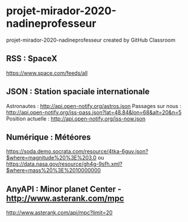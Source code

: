 # projet-mirador-2020-nadineprofesseur
projet-mirador-2020-nadineprofesseur created by GitHub Classroom


## RSS : SpaceX
https://www.space.com/feeds/all

## JSON : Station spaciale internationale
Astronautes : http://api.open-notify.org/astros.json 
Passages sur nous : http://api.open-notify.org/iss-pass.json?lat=48.84&lon=68&alt=20&n=5
Position actuelle : http://api.open-notify.org/iss-now.json

## Numérique : Météores
https://soda.demo.socrata.com/resource/4tka-6guv.json?$where=magnitude%20%3E%203.0 
ou
https://data.nasa.gov/resource/gh4g-9sfh.xml?$where=mass%20%3E%2010000000 

## AnyAPI : Minor planet Center - http://www.asterank.com/mpc 
http://www.asterank.com/api/mpc?limit=20
